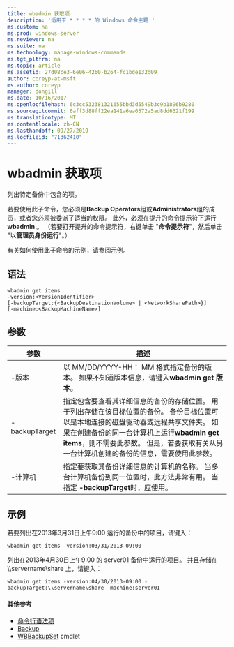 ```yaml
---
title: wbadmin 获取项
description: '适用于 * * * * 的 Windows 命令主题 '
ms.custom: na
ms.prod: windows-server
ms.reviewer: na
ms.suite: na
ms.technology: manage-windows-commands
ms.tgt_pltfrm: na
ms.topic: article
ms.assetid: 27d08ce3-6e06-4260-b264-fc1bde132d09
author: coreyp-at-msft
ms.author: coreyp
manager: dongill
ms.date: 10/16/2017
ms.openlocfilehash: 6c3cc532381321655bbd3d5549b3c9b1896b9280
ms.sourcegitcommit: 6aff3d88ff22ea141a6ea6572a5ad8dd6321f199
ms.translationtype: MT
ms.contentlocale: zh-CN
ms.lasthandoff: 09/27/2019
ms.locfileid: "71362410"
---
```

# <a name="wbadmin-get-items"></a>wbadmin 获取项



列出特定备份中包含的项。

若要使用此子命令，您必须是**Backup Operators**组或**Administrators**组的成员，或者您必须被委派了适当的权限。 此外，必须在提升的命令提示符下运行**wbadmin** 。 （若要打开提升的命令提示符，右键单击 "**命令提示符**"，然后单击 "以**管理员身份运行**"。）

有关如何使用此子命令的示例，请参阅[示例](#BKMK_examples)。

## <a name="syntax"></a>语法

```
wbadmin get items
-version:<VersionIdentifier>
[-backupTarget:{<BackupDestinationVolume> | <NetworkSharePath>}]
[-machine:<BackupMachineName>]
```

## <a name="parameters"></a>参数

|参数|描述|
|---------|-----------|
|-版本|以 MM/DD/YYYY-HH： MM 格式指定备份的版本。 如果不知道版本信息，请键入**wbadmin get 版本**。|
|-backupTarget|指定包含要查看其详细信息的备份的存储位置。 用于列出存储在该目标位置的备份。 备份目标位置可以是本地连接的磁盘驱动器或远程共享文件夹。 如果在创建备份的同一台计算机上运行**wbadmin get items**，则不需要此参数。 但是，若要获取有关从另一台计算机创建的备份的信息，需要使用此参数。|
|-计算机|指定要获取其备份详细信息的计算机的名称。 当多台计算机备份到同一位置时，此方法非常有用。 当指定 **-backupTarget**时，应使用。|

## <a name="BKMK_examples"></a>示例

若要列出在2013年3月31日上午9:00 运行的备份中的项目，请键入：
```
wbadmin get items -version:03/31/2013-09:00
```
列出在2013年4月30日上午9:00 的 server01 备份中运行的项目。 并且存储在 \\\\servername\share 上，请键入：
```
wbadmin get items -version:04/30/2013-09:00 -backupTarget:\\servername\share -machine:server01
```

#### <a name="additional-references"></a>其他参考

-   [命令行语法项](command-line-syntax-key.md)
-   [Backup](wbadmin.md)
-   [WBBackupSet](https://technet.microsoft.com/library/jj902473.aspx) cmdlet